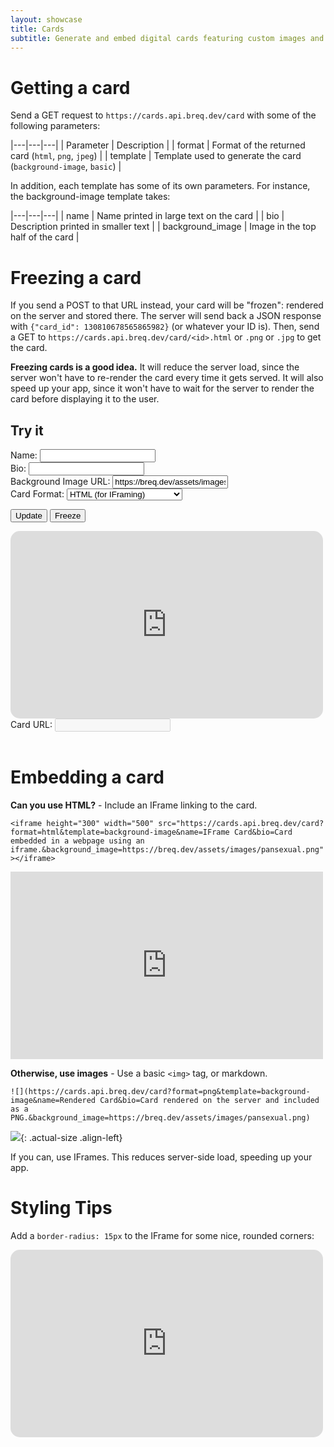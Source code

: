 ```yaml
---
layout: showcase
title: Cards
subtitle: Generate and embed digital cards featuring custom images and text.
---
```


<style>
.align-left {
    margin-left: 0 !important;
}
</style>

# Getting a card

Send a GET request to `https://cards.api.breq.dev/card` with some of the following parameters:

|---|---|---|
| Parameter | Description |
| format | Format of the returned card (`html`, `png`, `jpeg`) |
| template | Template used to generate the card (`background-image`, `basic`) |

In addition, each template has some of its own parameters. For instance, the background-image template takes:

|---|---|---|
| name | Name printed in large text on the card |
| bio | Description printed in smaller text |
| background_image | Image in the top half of the card |

# Freezing a card

If you send a POST to that URL instead, your card will be "frozen": rendered on the server and stored there. The server will send back a JSON response with `{"card_id": 130810678565865982}` (or whatever your ID is). Then, send a GET to `https://cards.api.breq.dev/card/<id>.html` or `.png` or `.jpg` to get the card.

**Freezing cards is a good idea.** It will reduce the server load, since the server won't have to re-render the card every time it gets served. It will also speed up your app, since it won't have to wait for the server to render the card before displaying it to the user.

## Try it

<div class="form-group row">
<label for="card_name" class="col-sm-2">Name: </label>
<input type="text" class="form-control col-sm-10" id="card_name" />
</div>

<div class="form-group row">
<label for="card_bio" class="col-sm-2">Bio: </label>
<input type="text"  class="form-control col-sm-10" id="card_bio" />
</div>

<div class="form-group row">
<label for="card_background" class="col-sm-2">Background Image URL: </label>
<input type="url" class="form-control col-sm-10" id="card_background" value="https://breq.dev/assets/images/pansexual.png" />
</div>

<div class="form-group row">
<label for="card_format" class="col-sm-2">Card Format: </label>
<select id="card_format" class="form-control col-sm-10">
<option value="html">HTML (for IFraming)</option>
<option value="png">PNG (for image hotlinking)</option>
<option value="jpeg">JPEG (for image hotlinking)</option>
</select>
</div>

<button type="button" class="btn btn-secondary btn-lg" onclick="updateCard()">Update</button> <button type="button" class="btn btn-primary btn-lg" onclick="freezeCard()">Freeze</button>

<iframe style="border:none; border-radius: 15px" id="try_it_iframe" height="300" width="500" src="https://cards.api.breq.dev/card?format=html&template=background-image"></iframe>

<div class="form-group row">
<label for="card_url" class="col-sm-2">Card URL: </label>
<input type="url" id="card_url" class="form-control col-sm-10" disabled="true">
</div>

<script>

var card_name = document.getElementById("card_name")
var card_bio = document.getElementById("card_bio")
var card_background = document.getElementById("card_background")
var card_format = document.getElementById("card_format")

var card_url = document.getElementById("card_url")
var iframe = document.getElementById("try_it_iframe")

function updateCard() {
    const params = new URLSearchParams({
        name: card_name.value,
        bio: card_bio.value,
        background_image: card_background.value,
        template: "background-image",
        format: card_format.value
    })

    const url = "https://cards.api.breq.dev/card?" + params.toString()

    card_url.value = url
    iframe.src = url
}

function freezeCard() {
    const params = new URLSearchParams({
        name: card_name.value,
        bio: card_bio.value,
        background_image: card_background.value,
        template: "background-image"
    })

    const url = "https://cards.api.breq.dev/card?" + params.toString()

    fetch(url, {"method": "post"})
        .then(response => response.json())
        .then(data => {
            const frozen_url = `https://cards.api.breq.dev/card/${data["card_id"]}.${card_format.value}`
            card_url.value = frozen_url
            iframe.src = frozen_url
        })
}
</script>

<br>

# Embedding a card

**Can you use HTML?** - Include an IFrame linking to the card.

`<iframe height="300" width="500" src="https://cards.api.breq.dev/card?format=html&template=background-image&name=IFrame Card&bio=Card embedded in a webpage using an iframe.&background_image=https://breq.dev/assets/images/pansexual.png"></iframe>`

<iframe style="border:none;" height="300" width="500" src="https://cards.api.breq.dev/card/130828421629413919.html"></iframe>

**Otherwise, use images** - Use a basic `<img>` tag, or markdown.

`![](https://cards.api.breq.dev/card?format=png&template=background-image&name=Rendered Card&bio=Card rendered on the server and included as a PNG.&background_image=https://breq.dev/assets/images/pansexual.png)`

![](https://cards.api.breq.dev/card/130828557977848352.png){: .actual-size .align-left}

If you can, use IFrames. This reduces server-side load, speeding up your app.

# Styling Tips

Add a `border-radius: 15px` to the IFrame for some nice, rounded corners:

<iframe style="border:none; border-radius: 15px" height="300" width="500" src="https://cards.api.breq.dev/card/130828825331173922.html"></iframe>
